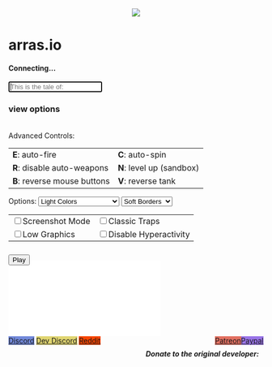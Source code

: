 <!doctype html>
<html lang="en" id="mainBody">
<head>
    <!-- Meta Properties -->
    <meta charset="UTF-8">
    <meta name="viewport" content="width=device-width, initial-scale=1.0, maximum-scale=1.0, minimum-scale=1.0, user-scalable=no">
    <title>arras.io</title>
    <!-- CSS -->
    <link href="https://fonts.googleapis.com/css?family=Ubuntu:400,700" rel="stylesheet"> 
    <link rel="stylesheet" href="css/main.css" />
    <!-- Version Control -
    <script>
        var VERSION = localStorage.getItem('versionHash');
        (function versionControl() {
            let request = new XMLHttpRequest();
            let url = window.location.href + "/api/vhash";
            console.log("Checking version...");
            return new Promise((resolve, reject) => {
                request.open('GET', url);
                request.onload = () => { resolve(request.response); console.log('Version check successful.'); };
                request.onerror = () => { reject(request.statusText); console.log('Version check failed.'); console.log(request.statusText); };
                request.send();
            });
        })().then(function resolveVersion(data) {
            localStorage.setItem('versionHash', data);
            if (VERSION !== data) {
                console.log("Updating!");   
                localStorage.setItem('updated', 'datgudshit');
                location.reload(true);
            }
        });
    </script>
    -->
    <!-- Favicons -->
    <link rel="apple-touch-icon" sizes="57x57" href="/favicons/apple-icon-57x57.png">
    <link rel="apple-touch-icon" sizes="60x60" href="/favicons/apple-icon-60x60.png">
    <link rel="apple-touch-icon" sizes="72x72" href="/favicons/apple-icon-72x72.png">
    <link rel="apple-touch-icon" sizes="76x76" href="/favicons/apple-icon-76x76.png">
    <link rel="apple-touch-icon" sizes="114x114" href="/favicons/apple-icon-114x114.png">
    <link rel="apple-touch-icon" sizes="120x120" href="/favicons/apple-icon-120x120.png">
    <link rel="apple-touch-icon" sizes="144x144" href="/favicons/apple-icon-144x144.png">
    <link rel="apple-touch-icon" sizes="152x152" href="/favicons/apple-icon-152x152.png">
    <link rel="apple-touch-icon" sizes="180x180" href="/favicons/apple-icon-180x180.png">
    <link rel="icon" type="image/png" sizes="192x192"  href="/favicons/android-icon-192x192.png">
    <link rel="icon" type="image/png" sizes="32x32" href="/favicons/favicon-32x32.png">
    <link rel="icon" type="image/png" sizes="96x96" href="/favicons/favicon-96x96.png">
    <link rel="icon" type="image/png" sizes="16x16" href="/favicons/favicon-16x16.png">
    <link rel="manifest" href="/favicons/manifest.json">
    <meta name="msapplication-TileColor" content="#ffffff">
    <meta name="msapplication-TileImage" content="/favicons/ms-icon-144x144.png">
    <meta name="theme-color" content="#ffffff">
</head>
<body oncontextmenu="return false;" id="mainBody">
    <div id="gameAreaWrapper">
        <canvas id="gameCanvas" tabindex="1" id="cvs" tabindex="1"></canvas>
    </div>
    <div id="mainWrapper">
        <div id="startMenuWrapper">
            <div id="startMenu">
                <div id="twitterHolder" class="startMenuHolder" style="height:100%">
                    <a class="twitter-timeline" data-width="350" data-height="295" data-theme="light" data-link-color="#B9E87E" href="https://twitter.com/arras_dev?ref_src=twsrc%5Etfw">Tweets by arras_dev</a> <script async src="https://platform.twitter.com/widgets.js" charset="utf-8"></script>
                </div>
                <div class="startMenuHolder">
                    <div class="sliderHolder">
                        <div class="slider" id="startMenuSlidingContent">
                            <center><img src="/favicons/favicon-96x96.png" /></center>
                            <h1>arras.io</h1>
                            <div id="serverName"><h4 class="nopadding">Connecting...</h4></div>
                            <input type="text" autofocus tabindex="1" spellcheck="false" placeholder="This is the tale of:" id="playerNameInput" maxlength="24" />
                        </div>
                        <div class="slider" id="startMenuSlidingTrigger"><h3 class="nopadding"><span id="viewOptionText">view options</span>&nbsp;&nbsp;<i class="arrow" id="optionArrow" style="transform:rotate(-45deg);-webkit-transform:rotate(-45deg)"></i></h3></div>
                        <div class="slider" id="startMenuSlidingContent"> 
                            <br>
                            <optionsHeader>Advanced Controls:</optionsHeader><br>
                            <table>
                                <tr>
                                    <td><b>E</b>: auto-fire</td>
                                    <td><b>C</b>: auto-spin</td>
                                </tr>
                                <tr>
                                    <td><b>R</b>: disable auto-weapons</td>
                                    <td><b>N</b>: level up (sandbox)</td>
                                </tr>
                                <tr>
                                    <td><b>B</b>: reverse mouse buttons</td>
                                    <td><b>V</b>: reverse tank</td>
                                </tr>
                            </table>
                            <optionsHeader>Options:</optionsHeader>
                            <select id="optColors" tabindex="-1">
                                <option value="normal">Light Colors</option>
                                <option value="dark">Dark Colors</option>
                                <option value="natural">Natural</option>
                                <option value="classic">Classic</option>
                                <option value="forest">Forest (Fan-made)</option>
                                <option value="midnight">Midnight (Fan-made)</option>
                                <option value="pastel">Snow (Fan-made)</option>
                                <option value="ocean">Coral Reef (Fan-made)</option>
                                <option value="badlands">Badlands (Fan-made)</option>
                                <option value="bleach">Bleach (Fan-made)</option>
                            </select>
                            <select id="optBorders" tabindex="-1">
                                <option value="normal">Soft Borders</option>
                                <option value="dark">Dark Borders</option>
                                <option value="neon">Neon Mode</option>
                                <option value="glass">Glass Mode</option>
                            </select>
                            <table>
                                <tr>
                                    <td><div>
                                        <label class="container"><input id="optScreenshotMode" tabindex="-1" class="checkbox" type="checkbox"><span class="checkmark"></span>Screenshot Mode</label>
                                    </div></td>
                                    <td><div>
                                        <label class="container"><input id="optNoPointy" tabindex="-1" class="checkbox" type="checkbox"><span class="checkmark"></span>Classic Traps</label>
                                    </div></td>
                                </tr><tr>
                                    <td><div>
                                        <label class="container"><input id="optFancy" tabindex="-1" class="checkbox" type="checkbox"><span class="checkmark"></span>Low Graphics</label>
                                    </div></td>
                                    <td><div>
                                        <label class="container"><input id="optPredictive" tabindex="-1" class="checkbox" type="checkbox"><span class="checkmark"></span>Disable Hyperactivity</label>
                                    </div></td>
                                </tr><tr>
                                </tr>
                            </table>
                        </div>    
                    </div>
                    <div style="position: relative; bottom: -10px;">
                        <button id="startButton" tabindex="2">Play</button>
                    </div>
                </div>          
                <div class="startMenuHolder" allowtransparency="true">
                    <iframe id="patchNotesIFrame" src="changelog.html" seamless='seamless' frameBorder="0">Patch notes go here!</iframe>
                </div>
                <div id="bottomHolder">
                    <a style="background:#7289DA" href="http://discord.gg/J5h8Hfe">Discord</a>     
                    <a style="background:#E0D571" href="https://discord.gg/k8ZFMUz">Dev Discord</a>
                    <a style="background:#F74501" href="https://www.reddit.com/r/Diep2io/">Reddit</a>
                    <a style="background:#9974E8;float:right" href="https://www.paypal.com/cgi-bin/webscr?cmd=_s-xclick&hosted_button_id=YJ42X4KU6ETPA">Paypal</a>   
                    <a style="background:#E27061;float:right" href="https://www.patreon.com/diep2dev">Patreon</a>
                    <h5 class="nopadding" style="margin:9px;float:right;display:inline">Donate to the original developer:</h5>
                </div>  
            </div>
        </div>
    </div>
    <!-- JS -->
    <script>
    (function() {
        if (window !== window.top || window.location.hostname !== "arras.surge.sh") {
            try {
                window.top.location = "http://arras.surge.sh/"
            } catch(e) {
                document.body.addEventListener('click', function() {
                    window.top.location = "http://arras.surge.sh/"
                })
            }
        } else {
            var gameScript = document.createElement('script')
            gameScript.src = "/bundle.js"
            document.body.appendChild(gameScript)
        }
        var clicked = 0
        var trigger = document.getElementById("startMenuSlidingTrigger")
        var optionArrow = document.getElementById("optionArrow")
        var viewOptionText = document.getElementById("viewOptionText")
        var sliders = document.getElementsByClassName("slider")
        trigger.onclick = function() {
            clicked = 1 - clicked
            optionArrow.style.transform = optionArrow.style.webkitTransform = clicked ? 'rotate(45deg)' : 'rotate(-45deg)'
            viewOptionText.innerText = clicked ? 'close options' : 'view options'
            for (var i = 0; i < sliders.length; i++)
                sliders[i].style.top = clicked ? '-225px' : '0'
            sliders[0].style.opacity = 1 - clicked
            sliders[2].style.opacity = clicked
        }
        window.onerror = function(message, source, lineno, colno, error) {
            window.onerror = null
            if (error) error = error.toString()
            console.warn("The game crashed, refreshing page to recover from error")
            if (error == null && lineno == 0 && colno == 0) return
            var e = btoa(JSON.stringify({
                message: message,
                source: source,
                lineno: lineno,
                colno: colno,
                error: error
            }))
            console.log("Uncaught error, base 64 dump below")
            console.log(e)
            console.log("Uncaught error, base 64 dump above")
            /*var xhr = new XMLHttpRequest();
            xhr.open("POST", "//", true);
            xhr.send(e);*/
        }
    })()
    </script>
</body>
</html>


